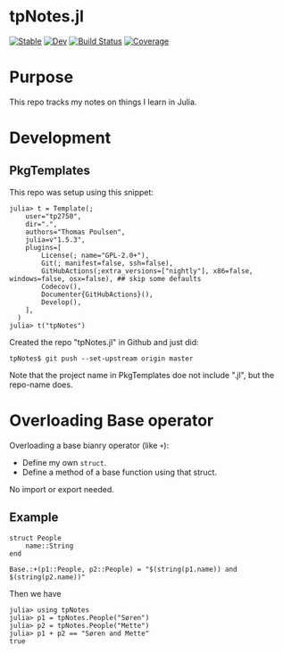 # tpNotes.jl

[![Stable](https://img.shields.io/badge/docs-stable-blue.svg)](https://tp2750.github.io/tpNotes.jl/stable)
[![Dev](https://img.shields.io/badge/docs-dev-blue.svg)](https://tp2750.github.io/tpNotes.jl/dev)
[![Build Status](https://github.com/tp2750/tpNotes.jl/workflows/CI/badge.svg)](https://github.com/tp2750/tpNotes.jl/actions)
[![Coverage](https://codecov.io/gh/tp2750/tpNotes.jl/branch/master/graph/badge.svg)](https://codecov.io/gh/tp2750/tpNotes.jl)

# Purpose

This repo tracks my notes on things I learn in Julia.

# Development

## PkgTemplates
This repo was setup using this snippet:

```{julia}
julia> t = Template(; 
    user="tp2750",
    dir=".",
    authors="Thomas Poulsen",
    julia=v"1.5.3",
    plugins=[
        License(; name="GPL-2.0+"),
        Git(; manifest=false, ssh=false),
        GitHubActions(;extra_versions=["nightly"], x86=false, windows=false, osx=false), ## skip some defaults
        Codecov(),
        Documenter{GitHubActions}(),
        Develop(),
    ],
  )
julia> t("tpNotes")
```

Created the repo "tpNotes.jl" in Github and just did:

```{bash}
tpNotes$ git push --set-upstream origin master
```

Note that the project name in PkgTemplates doe not include ".jl", but the repo-name does.

# Overloading Base operator

Overloading a base bianry operator (like `+`):

* Define my own `struct`.
* Define a method of a base function using that struct.

No import or export needed.

## Example

```{julia}
struct People
    name::String
end

Base.:+(p1::People, p2::People) = "$(string(p1.name)) and $(string(p2.name))"
```

Then we have

```{julia}
julia> using tpNotes
julia> p1 = tpNotes.People("Søren")
julia> p2 = tpNotes.People("Mette")
julia> p1 + p2 == "Søren and Mette"
true
```

